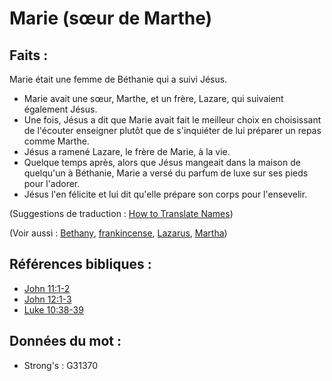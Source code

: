 # Marie (sœur de Marthe)

## Faits :

Marie était une femme de Béthanie qui a suivi Jésus.

* Marie avait une sœur, Marthe, et un frère, Lazare, qui suivaient également Jésus.
* Une fois, Jésus a dit que Marie avait fait le meilleur choix en choisissant de l'écouter enseigner plutôt que de s'inquiéter de lui préparer un repas comme Marthe.
* Jésus a ramené Lazare, le frère de Marie, à la vie.
* Quelque temps après, alors que Jésus mangeait dans la maison de quelqu'un à Béthanie, Marie a versé du parfum de luxe sur ses pieds pour l'adorer.
* Jésus l'en félicite et lui dit qu'elle prépare son corps pour l'ensevelir.

(Suggestions de traduction : [How to Translate Names](rc://en/ta/man/translate/translate-names))

(Voir aussi : [Bethany](../names/bethany.md), [frankincense](../other/frankincense.md), [Lazarus](../names/lazarus.md), [Martha](../names/martha.md))

## Références bibliques :

* [John 11:1-2](rc://en/tn/help/jhn/11/01)
* [John 12:1-3](rc://en/tn/help/jhn/12/01)
* [Luke 10:38-39](rc://en/tn/help/luk/10/38)

## Données du mot :

* Strong's : G31370
